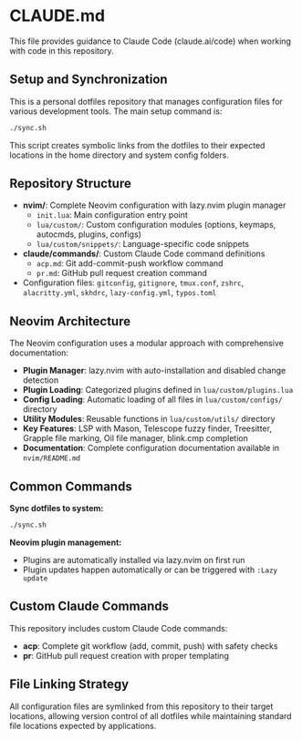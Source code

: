 # CLAUDE.md

This file provides guidance to Claude Code (claude.ai/code) when working with code in this repository.

## Setup and Synchronization

This is a personal dotfiles repository that manages configuration files for various development tools. The main setup command is:

```bash
./sync.sh
```

This script creates symbolic links from the dotfiles to their expected locations in the home directory and system config folders.

## Repository Structure

- **nvim/**: Complete Neovim configuration with lazy.nvim plugin manager
  - `init.lua`: Main configuration entry point
  - `lua/custom/`: Custom configuration modules (options, keymaps, autocmds, plugins, configs)
  - `lua/custom/snippets/`: Language-specific code snippets
- **claude/commands/**: Custom Claude Code command definitions
  - `acp.md`: Git add-commit-push workflow command
  - `pr.md`: GitHub pull request creation command
- Configuration files: `gitconfig`, `gitignore`, `tmux.conf`, `zshrc`, `alacritty.yml`, `skhdrc`, `lazy-config.yml`, `typos.toml`

## Neovim Architecture

The Neovim configuration uses a modular approach with comprehensive documentation:
- **Plugin Manager**: lazy.nvim with auto-installation and disabled change detection
- **Plugin Loading**: Categorized plugins defined in `lua/custom/plugins.lua` 
- **Config Loading**: Automatic loading of all files in `lua/custom/configs/` directory
- **Utility Modules**: Reusable functions in `lua/custom/utils/` directory
- **Key Features**: LSP with Mason, Telescope fuzzy finder, Treesitter, Grapple file marking, Oil file manager, blink.cmp completion
- **Documentation**: Complete configuration documentation available in `nvim/README.md`

## Common Commands

**Sync dotfiles to system:**
```bash
./sync.sh
```

**Neovim plugin management:**
- Plugins are automatically installed via lazy.nvim on first run
- Plugin updates happen automatically or can be triggered with `:Lazy update`

## Custom Claude Commands

This repository includes custom Claude Code commands:
- **acp**: Complete git workflow (add, commit, push) with safety checks
- **pr**: GitHub pull request creation with proper templating

## File Linking Strategy

All configuration files are symlinked from this repository to their target locations, allowing version control of all dotfiles while maintaining standard file locations expected by applications.